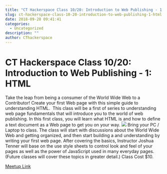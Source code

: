 ```yaml
---
title: "CT Hackerspace Class 10/20: Introduction to Web Publishing - 1: HTML"
slug: ct-hackerspace-class-10-20-introduction-to-web-publishing-1-html
date: 2018-09-28 09:41:41
categories:
  - Uncategorized
description: ""
author: CThackerspace
---
```


# CT Hackerspace Class 10/20: Introduction to Web Publishing - 1: HTML

Take the leap from being a consumer of the World Wide Web to a Contributor! Create your first Web page with this simple guide to understanding HTML.  This class will be a first of series to understanding web page fundamentals that will introduce you to the world of web publishing. In this first class, you will learn what HTML is and how to define a text document as a Web page to get you on your way. [![](/uploads/2018/09/html-word-cloud-300x300.jpg)](https://www.meetup.com/CT-Hackerspace/events/255088904/) Bring your PC / Laptop to class. The class will start with discussions about the World Wide Web and getting organized, and then start building a and understanding by writing your first web page. After covering the basics, Instructor Joshua Tenner will base on the use style sheets to control look and feel of your pages as well as the power of JavaScript used in many everyday pages.  (Future classes will cover these topics in greater detail.) Class Cost $10.

[Meetup Link](https://www.meetup.com/CT-Hackerspace/events/255088904/)

